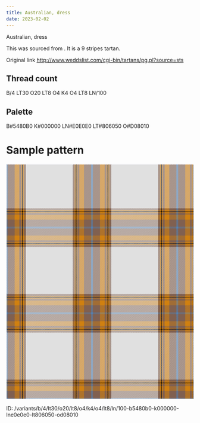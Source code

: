```yaml
---
title: Australian, dress
date: 2023-02-02
---
```

Australian, dress

This was sourced from <no value>.  It is a 9 stripes tartan.

Original link http://www.weddslist.com/cgi-bin/tartans/pg.pl?source=sts

## Thread count
B/4 LT30 O20 LT8 O4 K4 O4 LT8 LN/100

## Palette
B#5480B0 K#000000 LN#E0E0E0 LT#806050 O#D08010

# Sample pattern

![Tartan detail](tartan.png "B/4 LT30 O20 LT8 O4 K4 O4 LT8 LN/100 tartan")

ID: /variants/b/4/lt30/o20/lt8/o4/k4/o4/lt8/ln/100-b5480b0-k000000-lne0e0e0-lt806050-od08010